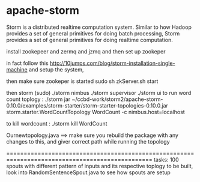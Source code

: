# apache-storm

Storm is a distributed realtime computation system. Similar to how Hadoop provides a set of general primitives for doing batch processing, Storm provides a set of general primitives for doing realtime computation.

install zookepeer and zermq and jzmq and then set up zookeper

in fact follow this http://10jumps.com/blog/storm-installation-single-machine and setup the system, 

then make sure zookeper is started 
sudo sh zkServer.sh start 

then storm (sudo)
./storm nimbus
./storm supervisor
./storm ui
to run word count toplogy :
./storm jar ~/ccbd-work/storm2/apache-storm-0.10.0/examples/storm-starter/storm-starter-topologies-0.10.0.jar storm.starter.WordCountTopology WordCount -c nimbus.host=localhost

to kill wordcount :
./storm kill WordCount

Ournewtopology.java ==> make sure you rebuild the package with any changes to this, and giver correct path while running the topology 

================================================================================================
tasks: 100 spouts with different pattern of inputs and its respective toplogy to be built, 
look into RandomSentenceSpout.java to see how spouts are setup 
